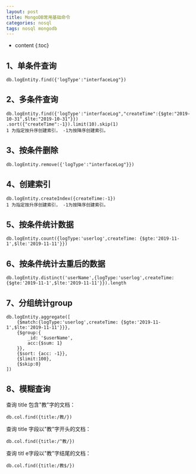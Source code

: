 ```yaml
---
layout: post
title: MongoDB常用基础命令
categories: nosql
tags: nosql mongodb
---
```


* content
{:toc}

## 1、单条件查询
```
db.logEntity.find({'logType':"interfaceLog"})
```
## 2、多条件查询
```
db.logEntity.find({'logType':"interfaceLog","createTime":{$gte:"2019-10-31",$lte:"2019-10-31"}})  
.sort({"createTime":-1}).limit(10).skip(1)
1 为指定按升序创建索引， -1为按降序创建索引。
```
## 3、按条件删除
```
db.logEntity.remove({'logType':"interfaceLog"}})
```
## 4、创建索引
```
db.logEntity.createIndex({createTime:-1})
1 为指定按升序创建索引， -1为按降序创建索引。
```
## 5、按条件统计数据
```
db.logEntity.count({logType:'userlog',createTime: {$gte:'2019-11-1',$lte:'2019-11-11'}})
```
## 6、按条件统计去重后的数据
```
db.logEntity.distinct('userName',{logType:'userlog',createTime: {$gte:'2019-11-1',$lte:'2019-11-11'}}).length
```
## 7、分组统计group
```
db.logEntity.aggregate([
    {$match:{logType:'userlog',createTime: {$gte:'2019-11-1',$lte:'2019-11-11'}}},
    {$group:{
        _id: '$userName',
        acc:{$sum: 1}
    }},
    {$sort: {acc: -1}},
    {$limit:100},
    {$skip:0}
])
```
## 8、模糊查询
查询 title 包含"教"字的文档：
```
db.col.find({title:/教/})
```
查询 title 字段以"教"字开头的文档：
```
db.col.find({title:/^教/})
```
查询 titl e字段以"教"字结尾的文档：
```
db.col.find({title:/教$/})
```

